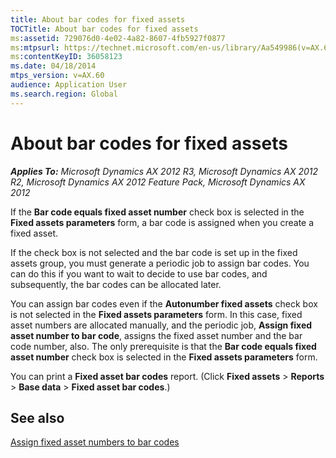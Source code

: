 ```yaml
---
title: About bar codes for fixed assets
TOCTitle: About bar codes for fixed assets
ms:assetid: 729076d0-4e02-4a82-8607-4fb5927f0877
ms:mtpsurl: https://technet.microsoft.com/en-us/library/Aa549986(v=AX.60)
ms:contentKeyID: 36058123
ms.date: 04/18/2014
mtps_version: v=AX.60
audience: Application User
ms.search.region: Global
---
```


# About bar codes for fixed assets 


_**Applies To:** Microsoft Dynamics AX 2012 R3, Microsoft Dynamics AX 2012 R2, Microsoft Dynamics AX 2012 Feature Pack, Microsoft Dynamics AX 2012_

If the **Bar code equals fixed asset number** check box is selected in the **Fixed assets parameters** form, a bar code is assigned when you create a fixed asset.

If the check box is not selected and the bar code is set up in the fixed assets group, you must generate a periodic job to assign bar codes. You can do this if you want to wait to decide to use bar codes, and subsequently, the bar codes can be allocated later.

You can assign bar codes even if the **Autonumber fixed assets** check box is not selected in the **Fixed assets parameters** form. In this case, fixed asset numbers are allocated manually, and the periodic job, **Assign fixed asset number to bar code**, assigns the fixed asset number and the bar code number, also. The only prerequisite is that the **Bar code equals fixed asset number** check box is selected in the **Fixed assets parameters** form.

You can print a **Fixed asset bar codes** report. (Click **Fixed assets** \> **Reports** \> **Base data** \> **Fixed asset bar codes**.)

## See also

[Assign fixed asset numbers to bar codes](assign-fixed-asset-numbers-to-bar-codes.md)

  


